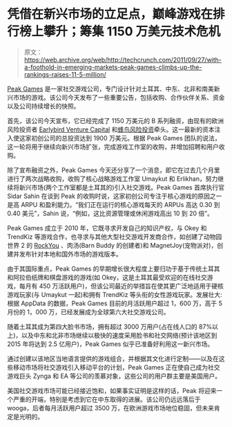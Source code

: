 # 凭借在新兴市场的立足点，巅峰游戏在排行榜上攀升；筹集 1150 万美元技术危机

> 原文：<https://web.archive.org/web/http://techcrunch.com/2011/09/27/with-a-foothold-in-emerging-markets-peak-games-climbs-up-the-rankings-raises-11-5-million/>

[Peak Games](https://web.archive.org/web/20230205011031/http://www.peakgames.net/) 是一家社交游戏公司，专门设计针对土耳其、中东、北非和南美新兴市场的游戏。该公司今天发布了一些重要公告，包括收购、合作伙伴关系、资金以及公司持续增长的快照。

首先，该公司今天宣布，它已经完成了 1150 万美元的 B 系列融资，由现有的欧洲风险投资者 [Earlybird Venture Capital](https://web.archive.org/web/20230205011031/http://www.crunchbase.com/financial-organization/earlybird-venture-capital) 和[蜂鸟风险投资](https://web.archive.org/web/20230205011031/http://www.crunchbase.com/company/hummingbird-ventures)牵头。这一最新的资本注入使这家初创公司的总投资达到 1900 万美元。根据 Peak Games 团队的说法，这一轮将用于继续向新兴市场扩张，完成游戏工作室的收购，并增加招聘和用户收购。

除了宣布融资之外，Peak Games 今天还分享了一个消息，即它在过去几个月里进行了两次战略收购，收购了核心战略游戏工作室 Umaykut 和 Erlikhan，努力继续将新兴市场(两个工作室都是土耳其的)引入社交游戏。Peak Games 首席执行官 Sidar Sahin 在谈到 Peak 的收购时说，这家初创公司专注于核心游戏的原因之一是高 ARPU 和盈利能力。“我们正在运行的核心游戏每天的 ARPUs 高达 0.30 到 0.40 美元”，Sahin 说，“例如，这比资源管理或休闲游戏高出 10 到 20 倍”。

Peak Games 成立于 2010 年，它既寻求开发自己的知识产权，与 Okey 和 TrendKiz 等游戏合作，也寻求与其他大型社交游戏开发商合作，如创建了动物园世界 2 的 [RockYou](https://web.archive.org/web/20230205011031/http://rockyou.com/ry/home) 、肉汤(Barn Buddy 的创建者)和 MagnetJoy(宠物派对)，创建并发布针对本地和国外市场的游戏版本。

由于其国际重点，Peak Games 的早期增长很大程度上要归功于基于传统土耳其和阿拉伯纸牌和棋盘游戏的游戏(如 Okey，这是土耳其最受欢迎的在线社交游戏，每月有 450 万活跃用户)，但该公司最近的举措旨在使其更广泛地适用于硬核游戏玩家(与 Umaykut 一起)和拥有 TrendKiz 等头衔的女性游戏玩家。发展壮大:根据 AppData 的数据，Peak Games 目前的月活跃用户超过 1，600 万，高于 5 月份的 1，000 万，已经发展成为全球第六大社交游戏公司。

随着土耳其成为第四大脸书市场，拥有超过 3000 万用户(占在线人口的 87%以上)，以及中东和北非市场继续以极快的速度采用脸书和社交网络(预计该地区到 2015 年将达到 2.5 亿用户)，Peak Games 似乎已准备好利用这一新兴市场。

通过创建以该地区当地语言提供的游戏组合，并根据其文化进行定制——以及在这些移动市场将社交游戏引入移动平台的计划，Peak Games 正在使自己成为社交游戏巨头 Zynga 和 EA 等公司的羡慕对象，这些公司的用户群主要是美国用户。

美国社交游戏市场可能已经接近饱和，如果事实证明是这样的话，Peak 将迎来一个严重的开端，特别是考虑到它在中东取得的进展。该公司仍远远落后于 wooga，后者每月活跃用户超过 3500 万，在欧洲游戏市场地位稳固，但未来肯定是光明的。